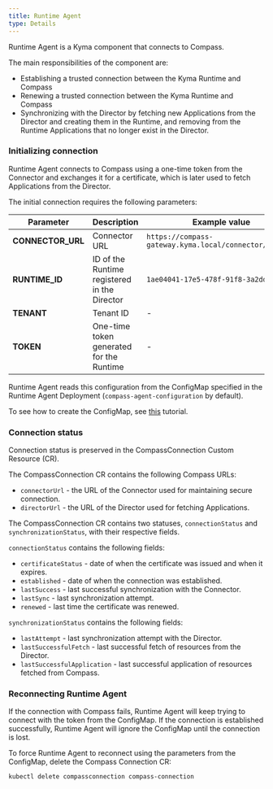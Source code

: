 ```yaml
---
title: Runtime Agent
type: Details
---
```


Runtime Agent is a Kyma component that connects to Compass. 

The main responsibilities of the component are:
- Establishing a trusted connection between the Kyma Runtime and Compass
- Renewing a trusted connection between the Kyma Runtime and Compass
- Synchronizing with the Director by fetching new Applications from the Director and creating them in the Runtime, and removing from the Runtime Applications that no longer exist in the Director.

### Initializing connection 

Runtime Agent connects to Compass using a one-time token from the Connector and exchanges it for a certificate, which is later used to fetch Applications from the Director. 

The initial connection requires the following parameters:

| **Parameter** | **Description** | **Example value** |
|---------------|-----------------|-------------------|
| **CONNECTOR_URL** | Connector URL | `https://compass-gateway.kyma.local/connector/graphql` |
| **RUNTIME_ID** | ID of the Runtime registered in the Director | `1ae04041-17e5-478f-91f8-3a2ddc7700de` |
| **TENANT** | Tenant ID  | - |
| **TOKEN** | One-time token generated for the Runtime | - |

Runtime Agent reads this configuration from the ConfigMap specified in the Runtime Agent Deployment (`compass-agent-configuration` by default).

To see how to create the ConfigMap, see [this](#tutorials-create-a-configmap) tutorial. 

### Connection status

Connection status is preserved in the CompassConnection Custom Resource (CR).

The CompassConnection CR contains the following Compass URLs:
- `connectorUrl` - the URL of the Connector used for maintaining secure connection.
- `directorUrl` - the URL of the Director used for fetching Applications.

The CompassConnection CR contains two statuses, `connectionStatus` and `synchronizationStatus`, with their respective fields.
 
`connectionStatus` contains the following fields:
- `certificateStatus` - date of when the certificate was issued and when it expires.
- `established` - date of when the connection was established.
- `lastSuccess` - last successful synchronization with the Connector.
- `lastSync` - last synchronization attempt.
- `renewed` - last time the certificate was renewed.

`synchronizationStatus` contains the following fields:
- `lastAttempt` - last synchronization attempt with the Director.
- `lastSuccessfulFetch` - last successful fetch of resources from the Director.
- `lastSuccessfulApplication` - last successful application of resources fetched from Compass.

### Reconnecting Runtime Agent

If the connection with Compass fails, Runtime Agent will keep trying to connect with the token from the ConfigMap. If the connection is established successfully, Runtime Agent will ignore the ConfigMap until the connection is lost. 

To force Runtime Agent to reconnect using the parameters from the ConfigMap, delete the Compass Connection CR:

```
kubectl delete compassconnection compass-connection
```
